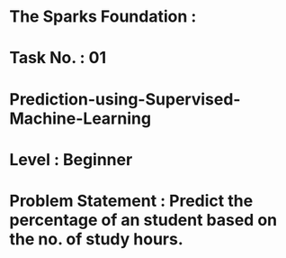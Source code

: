 # The Sparks Foundation :
# Task No. : 01
# Prediction-using-Supervised-Machine-Learning
# Level : Beginner
# Problem Statement : Predict the percentage of an student based on the no. of study hours.
